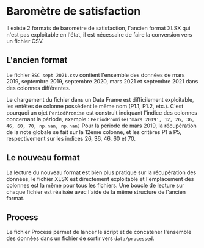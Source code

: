 # Baromètre de satisfaction

Il existe 2 formats de baromètre de satisfaction, l'ancien format XLSX qui n'est pas exploitable en l'état, il est nécessaire de faire la conversion vers un fichier CSV.

## L'ancien format

Le fichier `BSC sept 2021.csv` contient l'ensemble des données de mars 2019, septembre 2019, septembre 2020, mars 2021 et septembre 2021 dans des colonnes différentes.

Le chargement du fichier dans un Data Frame est difficilement exploitable, les entêtes de colonne possèdent le même nom (P1.1, P1.2, etc.).
C'est pourquoi un ojet `PeriodPromise` est construit indiquant l'indice des colonnes concernant la période, exemple :
```PeriodPromise('mars 2019', 12, 26, 36, 46, 60, 70, np.nan, np.nan)```
Pour la période de mars 2019, la récupération de la note globale se fait sur la 12ème colonne, et les critères P1 à P5, respectivement sur les indices 26, 36, 46, 60 et 70.

## Le nouveau format

La lecture du nouveau format est bien plus pratique sur la récupération des données, le fichier XLSX est directement exploitable et l'emplacement des colonnes est la même pour tous les fichiers.
Une boucle de lecture sur chaque fichier est réalisée avec l'aide de la même structure de l'ancien format.

## Process

Le fichier Process permet de lancer le script et de concaténer l'ensemble des données dans un fichier de sortir vers `data/processed`.
